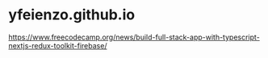 # yfeienzo.github.io
https://www.freecodecamp.org/news/build-full-stack-app-with-typescript-nextjs-redux-toolkit-firebase/